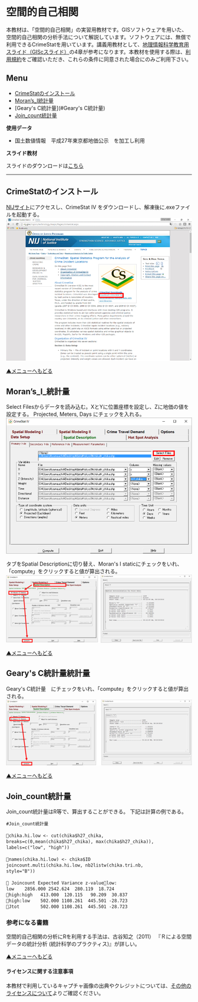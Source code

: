 # 空間的自己相関
本教材は、「空間的自己相関」の実習用教材です。GISソフトウェアを用いた、空間的自己相関の分析手法について解説しています。ソフトウェアには、無償で利用できるCrimeStatを用いています。講義用教材として、[地理情報科学教育用スライド（GIScスライド）]の4章が参考になります。本教材を使用する際は、[利用規約]をご確認いただき、これらの条件に同意された場合にのみご利用下さい。


[地理情報科学教育用スライド（GIScスライド）]:http://curricula.csis.u-tokyo.ac.jp/slide/4.html
[利用規約]:../../../master/利用規約.md

**Menu**
------
* [CrimeStatのインストール](#CrimeStatのインストール)
* [Moran’s_I統計量](#Moran’s_I統計量)
* [Geary's C統計量](#Geary's C統計量)
* [Join_count統計量](#Join_count統計量)

**使用データ**

* 国土数値情報　平成27年東京都地価公示　を加工し利用

[国土数値情報]:http://nlftp.mlit.go.jp/ksj/index.html

**スライド教材**

スライドのダウンロードは[こちら](../../../../raw/master/GISオープン教材/17_空間的自己相関/空間的自己相関.pptx)

----------
## CrimeStatのインストール<a name="CrimeStatのインストール"></a>
[NIJサイト](https://nij.gov/topics/technology/maps/Pages/crimestat.aspx)にアクセスし、CrimeStat IV をダウンロードし、解凍後に.exeファイルを起動する。
![CrimeStat](pic/17pic_1.png)


[▲メニューへもどる]

## Moran’s_I_統計量<a name="Moran’s_I_統計量"></a>

Select Filesからデータを読み込む。XとYに位置座標を設定し、Zに地価の値を設定する。
Projected, Meters, Days にチェックを入れる。
![CrimeStat](pic/17pic_2.png)

タブをSpatial Descriptionに切り替え、Moran's I staticにチェックをいれ、「compute」をクリックすると値が算出される。
![CrimeStat](pic/17pic_3.png)

[▲メニューへもどる]

## Geary's C統計量統計量<a name="Geary's C統計量 統計量"></a>
Geary's C統計量　にチェックをいれ、「compute」をクリックすると値が算出される。
![CrimeStat](pic/17pic_4.png)

[▲メニューへもどる]

## Join_count統計量
Join_count統計量はR等で、算出することができる。
下記は計算の例である。

```
#Join_count統計量

chika.hi.low <- cut(chika$h27_chika, breaks=c(0,mean(chika$h27_chika), max(chika$h27_chika)), labels=c("low", "high"))

names(chika.hi.low) <- chika$ID
joincount.multi(chika.hi.low, nb2listw(chika.tri.nb,
style="B"))

 Joincount Expected Variance z-valuelow:
low    2856.000 2542.624  280.119  18.724
high:high   413.000  120.115   90.209  30.837
high:low    502.000 1108.261  445.501 -28.723
Jtot        502.000 1108.261  445.501 -28.723

```
### 参考になる書籍
空間的自己相関の分析にRを利用する手法は、古谷知之（2011）
『Ｒによる空間データの統計分析 (統計科学のプラクティス)』が詳しい。

[▲メニューへもどる]

#### ライセンスに関する注意事項
本教材で利用しているキャプチャ画像の出典やクレジットについては、[その他のライセンスについて]よりご確認ください。

[その他のライセンスについて]:../その他のライセンスについて.md
[▲メニューへもどる]:ラスタデータの分析.md#menu

